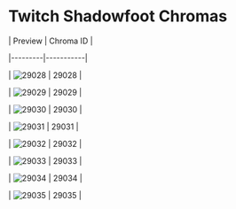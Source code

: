 # Twitch Shadowfoot Chromas


| Preview | Chroma ID |

|---------|-----------|

| ![29028](https://raw.communitydragon.org/latest/plugins/rcp-be-lol-game-data/global/default/v1/champion-chroma-images/29/29028.png) | 29028 |

| ![29029](https://raw.communitydragon.org/latest/plugins/rcp-be-lol-game-data/global/default/v1/champion-chroma-images/29/29029.png) | 29029 |

| ![29030](https://raw.communitydragon.org/latest/plugins/rcp-be-lol-game-data/global/default/v1/champion-chroma-images/29/29030.png) | 29030 |

| ![29031](https://raw.communitydragon.org/latest/plugins/rcp-be-lol-game-data/global/default/v1/champion-chroma-images/29/29031.png) | 29031 |

| ![29032](https://raw.communitydragon.org/latest/plugins/rcp-be-lol-game-data/global/default/v1/champion-chroma-images/29/29032.png) | 29032 |

| ![29033](https://raw.communitydragon.org/latest/plugins/rcp-be-lol-game-data/global/default/v1/champion-chroma-images/29/29033.png) | 29033 |

| ![29034](https://raw.communitydragon.org/latest/plugins/rcp-be-lol-game-data/global/default/v1/champion-chroma-images/29/29034.png) | 29034 |

| ![29035](https://raw.communitydragon.org/latest/plugins/rcp-be-lol-game-data/global/default/v1/champion-chroma-images/29/29035.png) | 29035 |